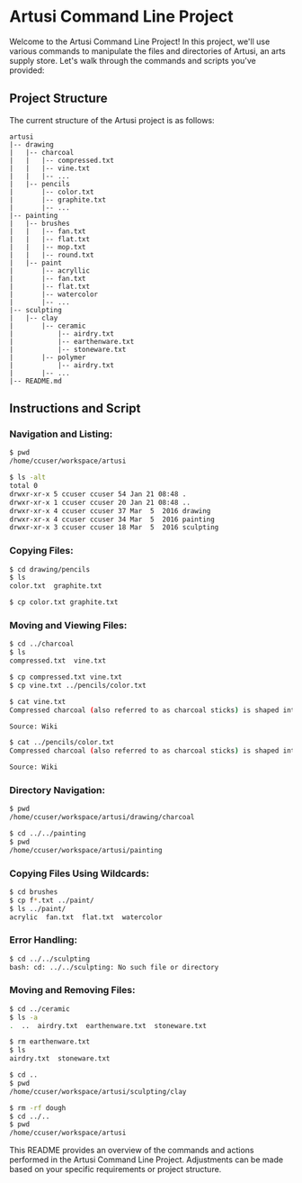 # Artusi Command Line Project
Welcome to the Artusi Command Line Project! In this project, we'll use various commands to manipulate the files and directories of Artusi, an arts supply store. Let's walk through the commands and scripts you've provided:

## Project Structure
The current structure of the Artusi project is as follows:

```
artusi
|-- drawing
|   |-- charcoal
|   |   |-- compressed.txt
|   |   |-- vine.txt
|   |   |-- ...
|   |-- pencils
|       |-- color.txt
|       |-- graphite.txt
|       |-- ...
|-- painting
|   |-- brushes
|   |   |-- fan.txt
|   |   |-- flat.txt
|   |   |-- mop.txt
|   |   |-- round.txt
|   |-- paint
|       |-- acryllic
|       |-- fan.txt
|       |-- flat.txt
|       |-- watercolor
|       |-- ...
|-- sculpting
|   |-- clay
|       |-- ceramic
|           |-- airdry.txt
|           |-- earthenware.txt
|           |-- stoneware.txt
|       |-- polymer
|           |-- airdry.txt
|       |-- ...
|-- README.md
```
## Instructions and Script
### **Navigation and Listing:**
```bash
$ pwd
/home/ccuser/workspace/artusi

$ ls -alt
total 0
drwxr-xr-x 5 ccuser ccuser 54 Jan 21 08:48 .
drwxr-xr-x 1 ccuser ccuser 20 Jan 21 08:48 ..
drwxr-xr-x 4 ccuser ccuser 37 Mar  5  2016 drawing
drwxr-xr-x 4 ccuser ccuser 34 Mar  5  2016 painting
drwxr-xr-x 3 ccuser ccuser 18 Mar  5  2016 sculpting
```
### **Copying Files:**
```bash
$ cd drawing/pencils
$ ls
color.txt  graphite.txt

$ cp color.txt graphite.txt
```
### **Moving and Viewing Files:**
```bash
$ cd ../charcoal
$ ls
compressed.txt  vine.txt

$ cp compressed.txt vine.txt
$ cp vine.txt ../pencils/color.txt

$ cat vine.txt
Compressed charcoal (also referred to as charcoal sticks) is shaped into a block or form of a stick. Intensity of the shade is determined by hardiness.

Source: Wiki

$ cat ../pencils/color.txt
Compressed charcoal (also referred to as charcoal sticks) is shaped into a block or form of a stick. Intensity of the shade is determined by hardiness.

Source: Wiki
```
### **Directory Navigation:**
```bash
$ pwd
/home/ccuser/workspace/artusi/drawing/charcoal

$ cd ../../painting
$ pwd
/home/ccuser/workspace/artusi/painting
```
### **Copying Files Using Wildcards:**
```bash
$ cd brushes
$ cp f*.txt ../paint/
$ ls ../paint/
acrylic  fan.txt  flat.txt  watercolor
```
### **Error Handling:**
```bash
$ cd ../../sculpting
bash: cd: ../../sculpting: No such file or directory
```
### **Moving and Removing Files:**
```bash
$ cd ../ceramic
$ ls -a
.  ..  airdry.txt  earthenware.txt  stoneware.txt

$ rm earthenware.txt
$ ls
airdry.txt  stoneware.txt

$ cd ..
$ pwd
/home/ccuser/workspace/artusi/sculpting/clay

$ rm -rf dough
$ cd ../..
$ pwd
/home/ccuser/workspace/artusi
```
This README provides an overview of the commands and actions performed in the Artusi Command Line Project. Adjustments can be made based on your specific requirements or project structure.
